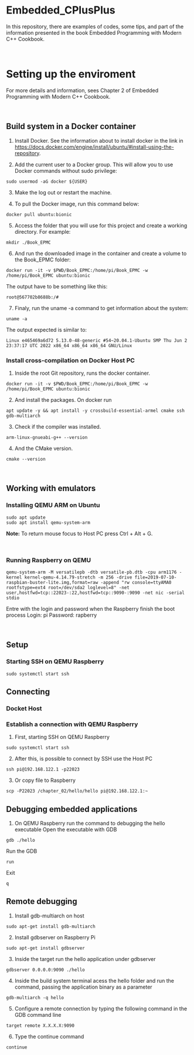 # Embedded_CPlusPlus

In this repository, there are examples of codes, some tips, and part of the information presented in the book Embedded Programming with Modern C++ Cookbook.

&nbsp;
# Setting up the enviroment

For more details and information, sees Chapter 2 of Embedded Programming with Modern C++ Cookbook.

&nbsp;
## Build system in a Docker container 


1. Install Docker. See the information about to install docker in the link in https://docs.docker.com/engine/install/ubuntu/#install-using-the-repository.

2. Add the current user to a Docker group. This will allow you to use Docker commands without sudo privilege:

```console
sudo usermod -aG docker ${USER}
```

3. Make the log out or restart the machine.

4. To pull the Docker image, run this command below:

```console
docker pull ubuntu:bionic
```

5. Access the folder that you will use for this project and create a working directory. For example:

```console
mkdir ./Book_EPMC
```

6. And run the downloaded image in the container and create a volume to the Book_EPMC folder:

```console
docker run -it -v $PWD/Book_EPMC:/home/pi/Book_EPMC -w /home/pi/Book_EPMC ubuntu:bionic
```

The output have to be something like this:

```console
root@567702b8688b:/# 
```

7. Finaly, run the uname -a command to get information about the system:

```console
uname -a
```

The output expected is similar to:

```console
Linux e465469a6d72 5.13.0-48-generic #54~20.04.1-Ubuntu SMP Thu Jun 2 23:37:17 UTC 2022 x86_64 x86_64 x86_64 GNU/Linux
```

### Install cross-compilation on Docker Host PC

1. Inside the root Git repository, runs the docker container.
```console
docker run -it -v $PWD/Book_EPMC:/home/pi/Book_EPMC -w /home/pi/Book_EPMC ubuntu:bionic
```

2. And install the packages.
On docker run

```console
apt update -y && apt install -y crossbuild-essential-armel cmake ssh gdb-multiarch
```

3. Check if the compiler was installed.

```console
arm-linux-gnueabi-g++ --version
```

4. And the CMake version.

```console
cmake --version
```

&nbsp;
## Working with emulators
### Installing QEMU ARM on Ubuntu

```console
sudo apt update
sudo apt install qemu-system-arm
```

**Note:** To return mouse focus to Host PC press Ctrl + Alt + G.

&nbsp;
### Running Raspberry on QEMU
```console
qemu-system-arm -M versatilepb -dtb versatile-pb.dtb -cpu arm1176 -kernel kernel-qemu-4.14.79-stretch -m 256 -drive file=2019-07-10-raspbian-buster-lite.img,format=raw -append "rw console=ttyAMA0 rootfstype=ext4 root=/dev/sda2 loglevel=8" -net user,hostfwd=tcp::22023-:22,hostfwd=tcp::9090-:9090 -net nic -serial stdio
```

Entre with the login and password when the Raspberry finish the boot process 
Login: pi
Password: rapberry

&nbsp;
## Setup
### Starting SSH on QEMU Raspberry
```console
sudo systemctl start ssh
```

## Connecting

### Docket Host

### Establish a connection with QEMU Raspberry

1. First, starting SSH on QEMU Raspberry
```console
sudo systemctl start ssh
```

2. After this, is possible to connect by SSH use the Host PC
```console
ssh pi@192.168.122.1 -p22023
```

3. Or copy file to Raspberry
```console
scp -P22023 /chapter_02/hello/hello pi@192.168.122.1:~
```

## Debugging embedded applications

1. On QEMU Raspberry run the command to debugging the hello executable
Open the executable with GDB
```console
gdb ./hello
```

Run the GDB
```console
run
```

Exit
```console
q
```

## Remote debugging

1. Install gdb-multiarch on host

```console
sudo apt-get install gdb-multiarch
```

2. Install gdbserver on Raspberry Pi

```console
sudo apt-get install gdbserver
```

3. Inside the target run the hello application under gdbserver

```console
gdbserver 0.0.0.0:9090 ./hello
```

4. Inside the build system terminal acess the hello folder and run the command, passing the application binary as a parameter

```console
gdb-multiarch -q hello
```

5. Configure a remote connection by typing the following command in the GDB command line

```console
target remote X.X.X.X:9090
```

6. Type the continue command

```console
continue
```
